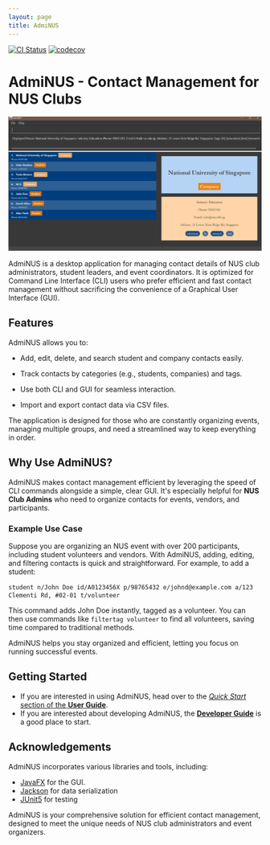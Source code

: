 ```yaml
---
layout: page
title: AdmiNUS
---
```


[![CI Status](https://github.com/AY2425S1-CS2103T-t14-2/tp/workflows/Java%20CI/badge.svg)](https://github.com/AY2425S1-CS2103T-t14-2/tp/actions)
[![codecov](https://codecov.io/gh/AY2425s1-CS2103t-t14-2/tp/branch/master/graph/badge.svg)](https://app.codecov.io/gh/AY2425s1-CS2103t-t14-2/tp)

# AdmiNUS - Contact Management for NUS Clubs
![Ui](images/viewContactUI.png)

AdmiNUS is a desktop application for managing contact details of NUS club administrators, student leaders, and event coordinators. It is optimized for Command Line Interface (CLI) users who prefer efficient and fast contact management without sacrificing the convenience of a Graphical User Interface (GUI).

## Features

AdmiNUS allows you to:

* Add, edit, delete, and search student and company contacts easily. 

* Track contacts by categories (e.g., students, companies) and tags.

* Use both CLI and GUI for seamless interaction.

* Import and export contact data via CSV files.

The application is designed for those who are constantly organizing events, managing multiple groups, and need a streamlined way to keep everything in order.

## Why Use AdmiNUS?

AdmiNUS makes contact management efficient by leveraging the speed of CLI commands alongside a simple, clear GUI. It's especially helpful for **NUS Club Admins** who need to organize contacts for events, vendors, and participants.

### Example Use Case

Suppose you are organizing an NUS event with over 200 participants, including student volunteers and vendors. With AdmiNUS, adding, editing, and filtering contacts is quick and straightforward. For example, to add a student:

```shell
student n/John Doe id/A0123456X p/98765432 e/johnd@example.com a/123 Clementi Rd, #02-01 t/volunteer
```

This command adds John Doe instantly, tagged as a volunteer. You can then use commands like `filtertag volunteer` to find all volunteers, saving time compared to traditional methods.

AdmiNUS helps you stay organized and efficient, letting you focus on running successful events.

## Getting Started
* If you are interested in using AdmiNUS, head over to the [_Quick Start_ section of the **User Guide**](UserGuide.html#quick-start).
* If you are interested about developing AdmiNUS, the [**Developer Guide**](DeveloperGuide.html) is a good place to start.


## Acknowledgements

AdmiNUS incorporates various libraries and tools, including:
- [JavaFX](https://openjfx.io/) for the GUI.
- [Jackson](https://github.com/FasterXML/jackson) for data serialization
- [JUnit5](https://github.com/junit-team/junit5) for testing

AdmiNUS is your comprehensive solution for efficient contact management, designed to meet the unique needs of NUS club administrators and event organizers.
